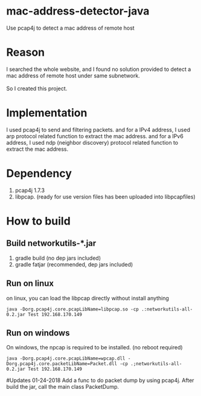 # mac-address-detector-java
Use pcap4j to detect a mac address of remote host
# Reason
I searched the whole website, and I found no solution provided to detect a mac address of remote host under same subnetwork. <br>
<br>
So I created this project.
# Implementation
I used pcap4j to send and filtering packets. 
and for a IPv4 address, I used arp protocol related function to extract the mac address.
and for a IPv6 address, I used ndp (neighbor discovery) protocol related function to extract the mac address.


# Dependency
1. pcap4j 1.7.3<br>
2. libpcap. (ready for use version files has been uploaded into libpcapfiles)

# How to build
## Build networkutils-*.jar
1. gradle build  (no dep jars included)
2. gradle fatjar (recommended, dep jars included)

## Run on linux
on linux, you can load the libpcap directly without install anything

``
java -Dorg.pcap4j.core.pcapLibName=libpcap.so -cp .:networkutils-all-0.2.jar Test 192.168.170.149
``

## Run on windows
On windows, the npcap is required to be installed. (no reboot required)

``
java -Dorg.pcap4j.core.pcapLibName=wpcap.dll -Dorg.pcap4j.core.packetLibName=Packet.dll -cp .;networkutils-all-0.2.jar Test 192.168.170.149
``


#Updates 01-24-2018
Add a func to do packet dump by using pcap4j.
After build the jar, call the main class PacketDump.
